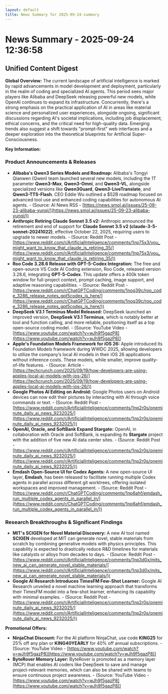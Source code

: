 ```yaml
---
layout: default
title: News Summary for 2025-09-24-summary
---
```

# News Summary - 2025-09-24 12:36:58

## Unified Content Digest

**Global Overview:**
The current landscape of artificial intelligence is marked by rapid advancements in model development and deployment, particularly in the realm of coding and specialized AI agents. This period sees major players like Alibaba and DeepSeek releasing powerful new models, while OpenAI continues to expand its infrastructure. Concurrently, there's a strong emphasis on the practical application of AI in areas like material science and personalized user experiences, alongside ongoing, significant discussions regarding AI's societal implications, including job displacement, ethical concerns, and the critical need for high-quality data. Emerging trends also suggest a shift towards "prompt-first" web interfaces and a deeper exploration into the theoretical blueprints for Artificial Super-Consciousness.

**Key Information:**

### Product Announcements & Releases
*   **Alibaba's Qwen3 Series Models and Roadmap:** Alibaba's Tongyi Qianwen (Qwen) team launched several new models, including the 1T parameter **Qwen3-Max**, **Qwen3-Omni**, and **Qwen3-VL**, alongside specialized versions like **Qwen3Guard**, **Qwen3-LiveTranslate**, and **Qwen3-TTS-Flash**. CEO Eddie Wu outlined a $52B roadmap focused on advanced tool use and enhanced coding capabilities for autonomous AI agents. - (Source: AI News RSS - [https://news.smol.ai/issues/25-09-23-alibaba-yunqi/](https://news.smol.ai/issues/25-09-23-alibaba-yunqi/))
*   **Anthropic Retiring Claude Sonnet 3.5 v2:** Anthropic announced the retirement and end of support for **Claude Sonnet 3.5 v2 (claude-3-5-sonnet-20241022)**, effective October 22, 2025, requiring users to upgrade to newer models. - (Source: Reddit Post - [https://www.reddit.com/r/ArtificialInteligence/comments/1np75x3/you_might_want_to_know_that_claude_is_retiring_35/](https://www.reddit.com/r/ArtificialInteligence/comments/1np75x3/you_might_want_to_know_that_claude_is_retiring_35/))
*   **Roo Code 3.28.6 Release with GPT-5-Codex Integration:** The free and open-source VS Code AI Coding extension, Roo Code, released version 3.28.6, integrating **GPT-5-Codex**. This update offers a 400k token window for full-project context, prompt caching, image support, and adaptive reasoning capabilities. - (Source: Reddit Post - [https://www.reddit.com/r/ChatGPTCoding/comments/1noq39c/roo_code_3286_release_notes_gpt5codex_is_here/](https://www.reddit.com/r/ChatGPTCoding/comments/1noq39c/roo_code_3286_release_notes_gpt5codex_is_here/))
*   **DeepSeek V3.1 Terminus Model Released:** DeepSeek launched an improved version, **DeepSeek V3.1 Terminus**, which is notably better at tool and function calling, and more reliable, positioning itself as a top open-source coding model. - (Source: YouTube Video - [https://www.youtube.com/watch?v=wJh9f5gazP8](https://www.youtube.com/watch?v=wJh9f5gazP8))
*   **Apple's Foundation Models Framework for iOS 26:** Apple introduced its Foundation Models framework during WWDC 2025, allowing developers to utilize the company’s local AI models in their iOS 26 applications without inference costs. These models, while smaller, improve quality-of-life features. - (Source: Article - [https://techcrunch.com/2025/09/19/how-developers-are-using-apples-local-ai-models-with-ios-26/](https://techcrunch.com/2025/09/19/how-developers-are-using-apples-local-ai-models-with-ios-26/))
*   **Google Photos AI Editing on Android:** Google Photos users on Android devices can now edit their pictures by interacting with AI through voice commands or text. - (Source: Reddit Post - [https://www.reddit.com/r/ArtificialInteligence/comments/1np2r0s/oneminute_daily_ai_news_9232025/](https://www.reddit.com/r/ArtificialInteligence/comments/1np2r0s/oneminute_daily_ai_news_9232025/))
*   **OpenAI, Oracle, and SoftBank Expand Stargate:** OpenAI, in collaboration with Oracle and SoftBank, is expanding its **Stargate** project with the addition of five new AI data center sites. - (Source: Reddit Post - [https://www.reddit.com/r/ArtificialInteligence/comments/1np2r0s/oneminute_daily_ai_news_9232025/](https://www.reddit.com/r/ArtificialInteligence/comments/1np2r0s/oneminute_daily_ai_news_9232025/))
*   **Emdash Open-Source UI for Codex Agents:** A new open-source UI layer, **Emdash**, has been released to facilitate running multiple Codex agents in parallel across different git worktrees, offering isolated workspaces and improved management. - (Source: Reddit Post - [https://www.reddit.com/r/ChatGPTCoding/comments/1np6ahf/emdash_run_multiple_codex_agents_in_parallel_in/](https://www.reddit.com/r/ChatGPTCoding/comments/1np6ahf/emdash_run_multiple_codex_agents_in_parallel_in/))

### Research Breakthroughs & Significant Findings
*   **MIT's SCIGEN for Novel Material Discovery:** A new AI tool named **SCIGEN** developed at MIT can generate novel, stable materials from scratch by combining generative models with physics principles. This capability is expected to drastically reduce R&D timelines for materials like catalysts or alloys from decades to days. - (Source: Reddit Post - [https://www.reddit.com/r/ArtificialInteligence/comments/1np3d0x/mits_new_ai_can_generate_novel_stable_materials/](https://www.reddit.com/r/ArtificialInteligence/comments/1np3d0x/mits_new_ai_can_generate_novel_stable_materials/))
*   **Google AI Research Introduces TimesFM Few-Shot Learner:** Google AI Research unveiled a novel machine learning approach that transforms their TimesFM model into a few-shot learner, enhancing its capability with minimal examples. - (Source: Reddit Post - [https://www.reddit.com/r/ArtificialInteligence/comments/1np2r0s/oneminute_daily_ai_news_9232025/](https://www.reddit.com/r/ArtificialInteligence/comments/1np2r0s/oneminute_daily_ai_news_9232025/))

**Promotional Offers:**
*   **NinjaChat Discount:** For the AI platform NinjaChat, use code **KING25** for 25% off any plan or **KING40YEARLY** for 40% off annual subscriptions. - (Source: YouTube Video - [https://www.youtube.com/watch?v=wJh9f5gazP8](https://www.youtube.com/watch?v=wJh9f5gazP8))
*   **ByteRover Memory Layer:** ByteRover is promoted as a memory layer (MCP) that enables AI coders like DeepSeek to save and manage project-relevant memories, which can also be shared with teams to ensure continuous project awareness. - (Source: YouTube Video - [https://www.youtube.com/watch?v=wJh9f5gazP8](https://www.youtube.com/watch?v=wJh9f5gazP8))